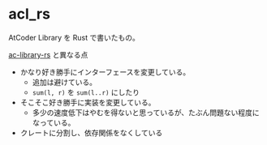 # acl_rs

AtCoder Library を Rust で書いたもの。

[ac-library-rs](https://github.com/rust-lang-ja/ac-library-rs) と異なる点
- かなり好き勝手にインターフェースを変更している。
  - 追加は避けている。
  - `sum(l, r)` を `sum(l..r)` にしたり
- そこそこ好き勝手に実装を変更している。
  - 多少の速度低下はやむを得ないと思っているが、たぶん問題ない程度になっている。
- クレートに分割し、依存関係をなくしている
